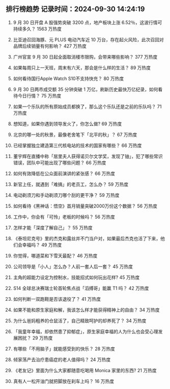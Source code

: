 
## 排行榜趋势 记录时间：2024-09-30 14:24:19
  
  1. 9 月 30 日开盘 A 股强势突破 3200 点，地产板块上涨 6.52％，这波行情可持续多久？ 1563 万热度
    
  2. 比亚迪召回海豚、元 PLUS 电动汽车近 10 万台，存在起火风险，此次召回对品牌后续销量有何影响？ 427 万热度
    
  3. 广州官宣 9 月 30 日起全面取消楼市限购，会带来哪些影响？ 377 万热度
    
  4. 如果每周只上一天班，周末有六天，那会是什么样的生活？ 89 万热度
    
  5. 如何看待国行Apple Watch S10不支持快充？ 80 万热度
    
  6. 9 月 30 日两市成交额 35 分钟突破 1 万亿，刷新历史最快万亿纪录，如何看待今日行情？ 75 万热度
    
  7. 如果一个乐队的所有原始成员都换了，那么这个乐队还是之前的乐队吗？ 71 万热度
    
  8. 想知道，如果你遇到领导发火了，你怎么做? 69 万热度
    
  9. 北京的哪一处的秋景，最像老舍笔下「北平的秋」？ 67 万热度
    
  10. 已经掌握独立建造第三代核电站的技术的国家有哪些？ 66 万热度
    
  11. 董宇辉在直播中称「居里夫人获得诺贝尔文学奖，发现了铀」，犯了哪些常识错误，团队中可能出现了哪些问题？ 66 万热度
    
  12. 如何有效降低在公众面前演讲的紧张感？ 66 万热度
    
  13. 新官上任，就遇到「难搞」的老员工，怎么办？ 59 万热度
    
  14. 电动剃须刀和手动剃须刀哪个刮的更干净？ 59 万热度
    
  15. ‌如何看待《黑神话：悟空》首月销量突破2000万份这个数据？ 56 万热度
    
  16. 工作中，你会有「可怜」老板的时候吗？ 56 万热度
    
  17. 怎样才能「深度了解自己」？ 55 万热度
    
  18. 《泰坦尼克号》里的杰克和露丝并不门当户对，如果最后杰克也活了下来，他们会幸福吗？ 49 万热度
    
  19. 你觉得，哪道菜和下雪天最配？ 46 万热度
    
  20. 公司领导是「小人」怎么办？人前一套人后一套？ 45 万热度
    
  21. 主角的超能力设定为控制水，技能招式如何玩出花样? 45 万热度
    
  22. S14 全球总决赛瑞士轮首轮焦点战「滔搏哥」能赢 T1 吗？ 42 万热度
    
  23. 如何判断一双跑鞋是否该退役了？ 41 万热度
    
  24. 如果不能和原生家庭和解，我该怎么样才能获得精神上的自由？ 34 万热度
    
  25. 为什么爸妈粗养的仓鼠活了，自己精致呵护的却养死了？ 34 万热度
    
  26. 「我童年幸福，却依然患了抑郁症」，原生家庭幸福的人为什么也会受心理发展困扰？ 29 万热度
    
  27. 有哪些「不用脑子」就能感受到的快乐？ 28 万热度
    
  28. 倾家荡产去治疗患癌症的老人值得吗？ 24 万热度
    
  29. 《老友记》里面为什么大家都随意吃喝用 Monica 家里的东西? 21 万热度
    
  30. 真有人一松开油门就把脚放在刹车上吗？ 16 万热度
    
